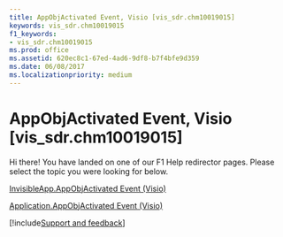 ```yaml
---
title: AppObjActivated Event, Visio [vis_sdr.chm10019015]
keywords: vis_sdr.chm10019015
f1_keywords:
- vis_sdr.chm10019015
ms.prod: office
ms.assetid: 620ec8c1-67ed-4ad6-9df8-b7f4bfe9d359
ms.date: 06/08/2017
ms.localizationpriority: medium
---
```



# AppObjActivated Event, Visio [vis_sdr.chm10019015]

Hi there! You have landed on one of our F1 Help redirector pages. Please select the topic you were looking for below.

[InvisibleApp.AppObjActivated Event (Visio)](https://msdn.microsoft.com/library/d37d2b3b-4d60-75e3-6b29-18d60e911c8f%28Office.15%29.aspx)

[Application.AppObjActivated Event (Visio)](https://msdn.microsoft.com/library/ab27fad1-5afb-534c-987f-e5401603aa52%28Office.15%29.aspx)

[!include[Support and feedback](~/includes/feedback-boilerplate.md)]
